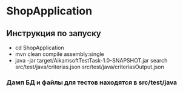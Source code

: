 # ShopApplication

## Инструкция по запуску
- cd ShopApplication
- mvn clean compile assembly:single
- java -jar target/AikamsoftTestTask-1.0-SNAPSHOT.jar search src/test/java/criterias.json src/test/java/criteriasOutput.json

### Дамп БД и файлы для тестов находятся в src/test/java
